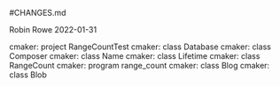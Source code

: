 #CHANGES.md

Robin Rowe 2022-01-31

cmaker: project RangeCountTest
cmaker: class Database
cmaker: class Composer
cmaker: class Name
cmaker: class Lifetime
cmaker: class RangeCount
cmaker: program range_count
cmaker: class Blog
cmaker: class Blob
